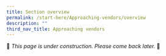 ```yaml
---
title: Section overview
permalink: /start-here/Approaching-vendors/overview
description: ""
third_nav_title: Approaching vendors
---
```

🚧 *This page is under construction. Please come back later.* 🚧